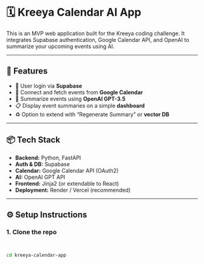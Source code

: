 # 🗓️ Kreeya Calendar AI App

This is an MVP web application built for the Kreeya coding challenge. It integrates Supabase authentication, Google Calendar API, and OpenAI to summarize your upcoming events using AI.

---

## 🚀 Features

- 🔐 User login via **Supabase**
- 📅 Connect and fetch events from **Google Calendar**
- 🧠 Summarize events using **OpenAI GPT-3.5**
- 📋 Display event summaries on a simple **dashboard**
- ♻️ Option to extend with “Regenerate Summary” or **vector DB**

---

## 📦 Tech Stack

- **Backend:** Python, FastAPI
- **Auth & DB:** Supabase
- **Calendar:** Google Calendar API (OAuth2)
- **AI:** OpenAI GPT API
- **Frontend:** Jinja2 (or extendable to React)
- **Deployment:** Render / Vercel (recommended)

---
## ⚙️ Setup Instructions

### 1. Clone the repo
```bash


cd kreeya-calendar-app
